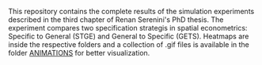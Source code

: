 This repository contains the complete results of the simulation experiments described in the third chapter of Renan Serenini's PhD thesis. The experiment compares two specification strategis in spatial econometrics: Specific to General (STGE) and General to Specific (GETS).
Heatmaps are inside the respective folders and a collection of .gif files is available in the folder [ANIMATIONS](https://github.com/serenini/specification_search/tree/main/ANIMATIONS) for better visualization.
